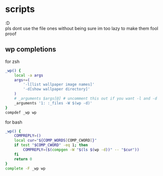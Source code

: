 # scripts
:D  
pls dont use the file ones without being sure im too lazy to make them fool proof

## wp completions
for zsh
```zsh zsh
_wp() {
    local -a args
    args+=(
        '-l[list wallpaper image names]'
        '-d[show wallpaper directory]'
    )
    # _arguments $args[@] # uncomment this out if you want -l and -d
    _arguments '1: :_files -W $(wp -d)'
}
compdef _wp wp
```
for bash
```bash bash
_wp() {
    COMPREPLY=()
    local cur="${COMP_WORDS[COMP_CWORD]}"
    if test "$COMP_CWORD" -eq 1; then
        COMPREPLY=($(compgen -W "$(ls $(wp -d))" -- "$cur"))
    fi
    return 0
}
complete -F _wp wp
```
